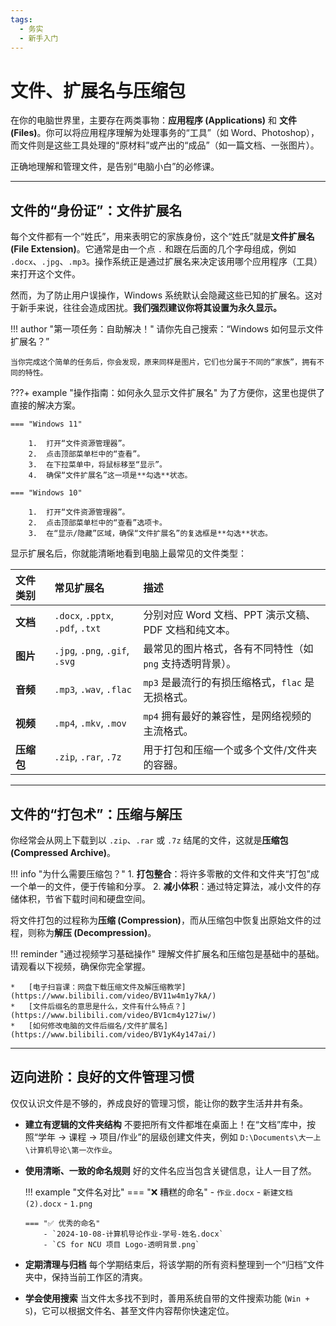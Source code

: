 ```yaml
---
tags:
  - 务实
  - 新手入门
---
```


# 文件、扩展名与压缩包

在你的电脑世界里，主要存在两类事物：**应用程序 (Applications)** 和 **文件 (Files)**。你可以将应用程序理解为处理事务的“工具”（如 Word、Photoshop），而文件则是这些工具处理的“原材料”或产出的“成品”（如一篇文档、一张图片）。

正确地理解和管理文件，是告别“电脑小白”的必修课。

---

## 文件的“身份证”：文件扩展名

每个文件都有一个“姓氏”，用来表明它的家族身份，这个“姓氏”就是**文件扩展名 (File Extension)**。它通常是由一个点 `.` 和跟在后面的几个字母组成，例如 `.docx`、`.jpg`、`.mp3`。操作系统正是通过扩展名来决定该用哪个应用程序（工具）来打开这个文件。

然而，为了防止用户误操作，Windows 系统默认会隐藏这些已知的扩展名。这对于新手来说，往往会造成困扰。**我们强烈建议你将其设置为永久显示。**

!!! author "第一项任务：自助解决！"
    请你先自己搜索：“Windows 如何显示文件扩展名？”

    当你完成这个简单的任务后，你会发现，原来同样是图片，它们也分属于不同的“家族”，拥有不同的特性。

???+ example "操作指南：如何永久显示文件扩展名"
    为了方便你，这里也提供了直接的解决方案。

    === "Windows 11"

        1.  打开“文件资源管理器”。
        2.  点击顶部菜单栏中的“查看”。
        3.  在下拉菜单中，将鼠标移至“显示”。
        4.  确保“文件扩展名”这一项是**勾选**状态。

    === "Windows 10"

        1.  打开“文件资源管理器”。
        2.  点击顶部菜单栏中的“查看”选项卡。
        3.  在“显示/隐藏”区域，确保“文件扩展名”的复选框是**勾选**状态。

显示扩展名后，你就能清晰地看到电脑上最常见的文件类型：

| 文件类别 | 常见扩展名 | 描述 |
| :--- | :--- | :--- |
| **文档** | `.docx`, `.pptx`, `.pdf`, `.txt` | 分别对应 Word 文档、PPT 演示文稿、PDF 文档和纯文本。 |
| **图片** | `.jpg`, `.png`, `.gif`, `.svg` | 最常见的图片格式，各有不同特性（如 `png` 支持透明背景）。 |
| **音频** | `.mp3`, `.wav`, `.flac` | `mp3` 是最流行的有损压缩格式，`flac` 是无损格式。 |
| **视频** | `.mp4`, `.mkv`, `.mov` | `mp4` 拥有最好的兼容性，是网络视频的主流格式。 |
| **压缩包**| `.zip`, `.rar`, `.7z` | 用于打包和压缩一个或多个文件/文件夹的容器。 |

---

## 文件的“打包术”：压缩与解压

你经常会从网上下载到以 `.zip`、`.rar` 或 `.7z` 结尾的文件，这就是**压缩包 (Compressed Archive)**。

!!! info "为什么需要压缩包？"
    1.  **打包整合**：将许多零散的文件和文件夹“打包”成一个单一的文件，便于传输和分享。
    2.  **减小体积**：通过特定算法，减小文件的存储体积，节省下载时间和硬盘空间。

将文件打包的过程称为**压缩 (Compression)**，而从压缩包中恢复出原始文件的过程，则称为**解压 (Decompression)**。

!!! reminder "通过视频学习基础操作"
    理解文件扩展名和压缩包是基础中的基础。请观看以下视频，确保你完全掌握。

    *   [电子扫盲课：网盘下载压缩文件及解压缩教学](https://www.bilibili.com/video/BV11w4m1y7kA/)
    *   [文件后缀名的意思是什么，文件有什么特点？](https://www.bilibili.com/video/BV1cm4y127iw/)
    *   [如何修改电脑的文件后缀名/文件扩展名](https://www.bilibili.com/video/BV1yK4y147ai/)

---

## 迈向进阶：良好的文件管理习惯

仅仅认识文件是不够的，养成良好的管理习惯，能让你的数字生活井井有条。

*   **建立有逻辑的文件夹结构**
    不要把所有文件都堆在桌面上！在“文档”库中，按照“学年 → 课程 → 项目/作业”的层级创建文件夹，例如 `D:\Documents\大一上\计算机导论\第一次作业`。

*   **使用清晰、一致的命名规则**
    好的文件名应当包含关键信息，让人一目了然。

    !!! example "文件名对比"
        === "❌ 糟糕的命名"
            - `作业.docx`
            - `新建文档(2).docx`
            - `1.png`

        === "✅ 优秀的命名"
            - `2024-10-08-计算机导论作业-学号-姓名.docx`
            - `CS for NCU 项目 Logo-透明背景.png`

*   **定期清理与归档**
    每个学期结束后，将该学期的所有资料整理到一个“归档”文件夹中，保持当前工作区的清爽。

*   **学会使用搜索**
    当文件太多找不到时，善用系统自带的文件搜索功能 (`Win + S`)，它可以根据文件名、甚至文件内容帮你快速定位。
